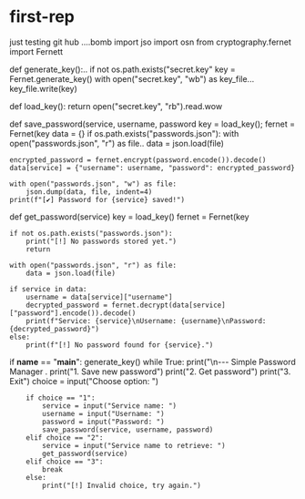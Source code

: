 # first-rep
just testing git hub ....bomb
import jso
import osn
from cryptography.fernet import Fernett

def generate_key():..
    if not os.path.exists("secret.key"
        key = Fernet.generate_key()
        with open("secret.key", "wb") as key_file...
            key_file.write(key)

def load_key():
    return open("secret.key", "rb").read.wow

def save_password(service, username, password
    key = load_key();
    fernet = Fernet(key
    data = {}
    if os.path.exists("passwords.json"):
        with open("passwords.json", "r") as file..
            data = json.load(file)

    encrypted_password = fernet.encrypt(password.encode()).decode()
    data[service] = {"username": username, "password": encrypted_password}

    with open("passwords.json", "w") as file:
        json.dump(data, file, indent=4)
    print(f"[✔] Password for {service} saved!")

def get_password(service)
    key = load_key()
    fernet = Fernet(key

    if not os.path.exists("passwords.json"):
        print("[!] No passwords stored yet.")
        return

    with open("passwords.json", "r") as file:
        data = json.load(file)

    if service in data:
        username = data[service]["username"]
        decrypted_password = fernet.decrypt(data[service]["password"].encode()).decode()
        print(f"Service: {service}\nUsername: {username}\nPassword: {decrypted_password}")
    else:
        print(f"[!] No password found for {service}.")

if __name__ == "__main__":
    generate_key()
    while True:
        print("\n--- Simple Password Manager .
        print("1. Save new password")
        print("2. Get password")
        print("3. Exit")
        choice = input("Choose  option: ")

        if choice == "1":
            service = input("Service name: ")
            username = input("Username: ")
            password = input("Password: ")
            save_password(service, username, password)
        elif choice == "2":
            service = input("Service name to retrieve: ")
            get_password(service)
        elif choice == "3":
            break
        else:
            print("[!] Invalid choice, try again.")

